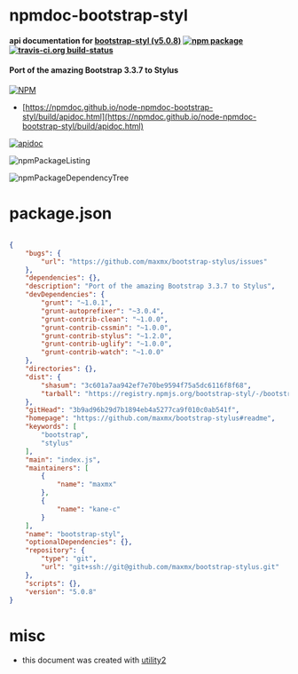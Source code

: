 # npmdoc-bootstrap-styl

#### api documentation for  [bootstrap-styl (v5.0.8)](https://github.com/maxmx/bootstrap-stylus#readme)  [![npm package](https://img.shields.io/npm/v/npmdoc-bootstrap-styl.svg?style=flat-square)](https://www.npmjs.org/package/npmdoc-bootstrap-styl) [![travis-ci.org build-status](https://api.travis-ci.org/npmdoc/node-npmdoc-bootstrap-styl.svg)](https://travis-ci.org/npmdoc/node-npmdoc-bootstrap-styl)

#### Port of the amazing Bootstrap 3.3.7 to Stylus

[![NPM](https://nodei.co/npm/bootstrap-styl.png?downloads=true&downloadRank=true&stars=true)](https://www.npmjs.com/package/bootstrap-styl)

- [https://npmdoc.github.io/node-npmdoc-bootstrap-styl/build/apidoc.html](https://npmdoc.github.io/node-npmdoc-bootstrap-styl/build/apidoc.html)

[![apidoc](https://npmdoc.github.io/node-npmdoc-bootstrap-styl/build/screenCapture.buildCi.browser.%252Ftmp%252Fbuild%252Fapidoc.html.png)](https://npmdoc.github.io/node-npmdoc-bootstrap-styl/build/apidoc.html)

![npmPackageListing](https://npmdoc.github.io/node-npmdoc-bootstrap-styl/build/screenCapture.npmPackageListing.svg)

![npmPackageDependencyTree](https://npmdoc.github.io/node-npmdoc-bootstrap-styl/build/screenCapture.npmPackageDependencyTree.svg)



# package.json

```json

{
    "bugs": {
        "url": "https://github.com/maxmx/bootstrap-stylus/issues"
    },
    "dependencies": {},
    "description": "Port of the amazing Bootstrap 3.3.7 to Stylus",
    "devDependencies": {
        "grunt": "~1.0.1",
        "grunt-autoprefixer": "~3.0.4",
        "grunt-contrib-clean": "~1.0.0",
        "grunt-contrib-cssmin": "~1.0.0",
        "grunt-contrib-stylus": "~1.2.0",
        "grunt-contrib-uglify": "~1.0.0",
        "grunt-contrib-watch": "~1.0.0"
    },
    "directories": {},
    "dist": {
        "shasum": "3c601a7aa942ef7e70be9594f75a5dc6116f8f68",
        "tarball": "https://registry.npmjs.org/bootstrap-styl/-/bootstrap-styl-5.0.8.tgz"
    },
    "gitHead": "3b9ad96b29d7b1894eb4a5277ca9f010c0ab541f",
    "homepage": "https://github.com/maxmx/bootstrap-stylus#readme",
    "keywords": [
        "bootstrap",
        "stylus"
    ],
    "main": "index.js",
    "maintainers": [
        {
            "name": "maxmx"
        },
        {
            "name": "kane-c"
        }
    ],
    "name": "bootstrap-styl",
    "optionalDependencies": {},
    "repository": {
        "type": "git",
        "url": "git+ssh://git@github.com/maxmx/bootstrap-stylus.git"
    },
    "scripts": {},
    "version": "5.0.8"
}
```



# misc
- this document was created with [utility2](https://github.com/kaizhu256/node-utility2)
